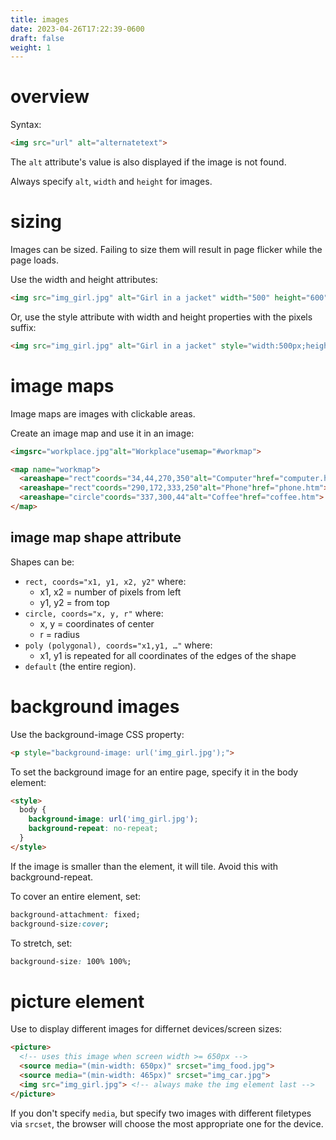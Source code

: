 ```yaml
---
title: images
date: 2023-04-26T17:22:39-0600
draft: false
weight: 1
---
```


# overview
Syntax:  
```html
<img src="url" alt="alternatetext">
```

The `alt` attribute's value is also displayed if the image is not found.  

Always specify `alt`, `width` and `height` for images.

# sizing
Images can be sized. Failing to size them will result in page flicker while the page loads.

Use the width and height attributes:  
```html
<img src="img_girl.jpg" alt="Girl in a jacket" width="500" height="600">
```
Or, use the style attribute with width and height properties with the pixels suffix:
```html
<img src="img_girl.jpg" alt="Girl in a jacket" style="width:500px;height:600px;">
```

# image maps
Image maps are images with clickable areas.

Create an image map and use it in an image:
```html
<imgsrc="workplace.jpg"alt="Workplace"usemap="#workmap">

<map name="workmap">
  <areashape="rect"coords="34,44,270,350"alt="Computer"href="computer.htm">
  <areashape="rect"coords="290,172,333,250"alt="Phone"href="phone.htm">
  <areashape="circle"coords="337,300,44"alt="Coffee"href="coffee.htm">
</map>
```

## image map shape attribute
Shapes can be:
- `rect, coords="x1, y1, x2, y2"` where:
  - x1, x2 = number of pixels from left
  - y1, y2 = from top
- `circle, coords="x, y, r"` where:
  - x, y = coordinates of center
  - r = radius
- `poly (polygonal), coords="x1,y1, …"` where:
  - x1, y1 is repeated for all coordinates of the edges of the shape
- `default` (the entire region).

# background images
Use the background-image CSS property:
```html
<p style="background-image: url('img_girl.jpg');">
```

To set the background image for an entire page, specify it in the body element:
```html
<style>
  body {
    background-image: url('img_girl.jpg');
    background-repeat: no-repeat;
  }
</style>
```

If the image is smaller than the element, it will tile. Avoid this with background-repeat.

To cover an entire element, set:
```css
background-attachment: fixed;
background-size:cover;
```

To stretch, set:
```css
background-size: 100% 100%;
```

# picture element
Use to display different images for differnet devices/screen sizes:
```html
<picture>
  <!-- uses this image when screen width >= 650px -->
  <source media="(min-width: 650px)" srcset="img_food.jpg">
  <source media="(min-width: 465px)" srcset="img_car.jpg">
  <img src="img_girl.jpg"> <!-- always make the img element last -->
</picture>
```

If you don't specify `media`, but specify two images with different filetypes via `srcset`, the browser will choose the most appropriate one for the device.
